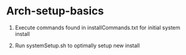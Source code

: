 # Arch-setup-basics

1. Execute commands found in installCommands.txt for initial system install

2. Run systemSetup.sh to optimally setup new install
